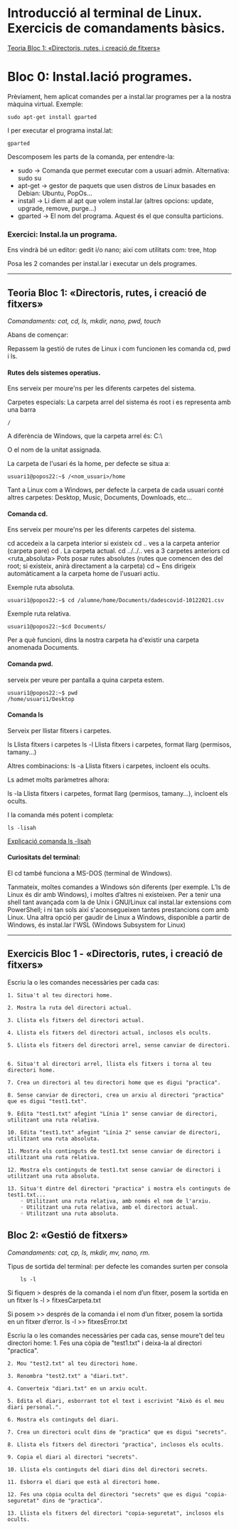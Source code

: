 # Introducció al terminal de Linux. Exercicis de comandaments bàsics.

[Teoria Bloc 1: «Directoris, rutes, i creació de fitxers»](#teoria-bloc-1-directoris-rutes-i-creació-de-fitxers)

# Bloc 0: Instal.lació programes.

Prèviament, hem aplicat comandes per a instal.lar programes per a la nostra màquina virtual.
Exemple:
```console 
sudo apt-get install gparted 
```

I per executar el programa instal.lat:
```console 
gparted
```

Descomposem les parts de la comanda, per entendre-la:

- sudo → Comanda que permet executar com a usuari admin.
Alternativa: sudo su 
- apt-get → gestor de paquets que usen distros de Linux basades en Debian: Ubuntu, PopOs...
- install → Li diem al apt que volem instal.lar (altres opcions: update, upgrade, remove, purge...)
- gparted → El nom del programa. Aquest és el que consulta particions.

### Exercici: Instal.la un programa.

Ens vindrà bé un editor: gedit i/o nano; així com utilitats com: tree, htop

Posa les 2 comandes per instal.lar i executar un dels programes.

---

## Teoria Bloc 1: «Directoris, rutes, i creació de fitxers»

<em>Comandaments: cat, cd, ls, mkdir, nano, pwd, touch </em>

Abans de començar: 

Repassem la gestió de rutes de Linux i com funcionen les comanda cd, pwd i ls.

#### Rutes dels sistemes operatius.
Ens serveix per moure'ns per les diferents carpetes del sistema.

Carpetes especials:
La carpeta arrel del sistema és root i es representa amb una barra 
```console
/
```

A diferència de Windows, que la carpeta arrel és:
C:\

O el nom de la unitat assignada.


La carpeta de l'usari és la home, per defecte se situa a:
```console
usuari1@popos22:~$ /<nom_usuari>/home
```

Tant a Linux com a Windows, per defecte la carpeta de cada usuari conté altres carpetes:
Desktop, Music, Documents, Downloads, etc...


#### Comanda cd.

Ens serveix per moure'ns per les diferents carpetes del sistema.

cd <carpeta>		accedeix a la carpeta interior si existeix
cd ..			ves a la carpeta anterior (carpeta pare)
cd .			La carpeta actual.
cd ../../..		ves a 3 carpetes anteriors
cd <ruta_absoluta> 	Pots posar rutes absolutes (rutes que comencen des del root; si existeix, anirà directament a la carpeta)
cd ~			Ens dirigeix automàticament a la carpeta home de l'usuari actiu.
	
Exemple ruta absoluta.

```console
usuari1@popos22:~$ cd /alumne/home/Documents/dadescovid-10122021.csv
```

Exemple ruta relativa.
```console 
usuari1@popos22:~$cd Documents/
```

Per a què funcioni, dins la nostra carpeta ha d'existir una carpeta anomenada Documents.

#### Comanda pwd.
serveix per veure per pantalla a quina carpeta estem.
	
```console 
usuari1@popos22:~$ pwd
/home/usuari1/Desktop
``` 
	
#### Comanda ls
Serveix per llistar fitxers i carpetes.

ls			Llista fitxers i carpetes
ls -l			Llista fitxers i carpetes, format llarg (permisos, tamany...)

Altres combinacions:
ls -a  Llista fitxers i carpetes, incloent els ocults.

Ls admet molts paràmetres alhora:

ls -la  Llista fitxers i carpetes, format llarg (permisos, tamany...), incloent els ocults.

I la comanda més potent i completa:

```console 
ls -lisah
``` 
	
[Explicació comanda ls -lisah](https://explainshell.com/explain?cmd=ls+-lisah)
	
	
#### Curiositats del terminal: 
	
El cd també funciona a MS-DOS (terminal de Windows). 
	
Tanmateix, moltes comandes a Windows són diferents (per exemple. L’ls de Linux és dir amb Windows), i moltes d’altres ni existeixen.
Per a tenir una shell tant avançada com la de Unix i GNU/Linux cal instal.lar extensions com PowerShell; i ni tan sols així s'aconsegueixen 
tantes prestancions com amb Linux.
Una altra opció per gaudir de Linux a Windows, disponible a partir de Windows, és instal.lar l'WSL (Windows Subsystem for Linux)

---
	
## Exercicis Bloc 1 - «Directoris, rutes, i creació de fitxers»
Escriu la o les comandes necessàries per cada cas:

    1. Situa't al teu directori home.
	
    2. Mostra la ruta del directori actual.
	
    3. Llista els fitxers del directori actual.

    4. Llista els fitxers del directori actual, inclosos els ocults.
	
    5. Llista els fitxers del directori arrel, sense canviar de directori.


    6. Situa't al directori arrel, llista els fitxers i torna al teu directori home.

    7. Crea un directori al teu directori home que es digui "practica".

    8. Sense canviar de directori, crea un arxiu al directori "practica" que es digui "test1.txt".

    9. Edita "test1.txt" afegint "Línia 1" sense canviar de directori, utilitzant una ruta relativa.

    10. Edita "test1.txt" afegint "Línia 2" sense canviar de directori, utilitzant una ruta absoluta.

    11. Mostra els continguts de test1.txt sense canviar de directori i utilitzant una ruta relativa.

    12. Mostra els continguts de test1.txt sense canviar de directori i utilitzant una ruta absoluta.

    13. Situa't dintre del directori "practica" i mostra els continguts de test1.txt...
        ◦ Utilitzant una ruta relativa, amb només el nom de l'arxiu.
        ◦ Utilitzant una ruta relativa, amb el directori actual.
        ◦ Utilitzant una ruta absoluta.
          

## Bloc 2: «Gestió de fitxers»

<em> Comandaments: cat, cp, ls, mkdir, mv, nano, rm. </em>

Tipus de sortida del terminal: 
per defecte les comandes surten per consola
```console
	ls -l
```

Si fiquem > després de la comanda i el nom d’un fitxer, posem la sortida en un fitxer
	ls -l > fitxesCarpeta.txt

Si posem >> després de la comanda i el nom d’un fitxer, posem la sortida en un fitxer d’error.
	ls -l >> fitxesError.txt

Escriu la o les comandes necessàries per cada cas, sense moure't del teu directori home:
    1. Fes una còpia de "test1.txt" i deixa-la al directori "practica".
	
    2. Mou "test2.txt" al teu directori home.
	
    3. Renombra "test2.txt" a "diari.txt".
	
    4. Converteix "diari.txt" en un arxiu ocult.
	
    5. Edita el diari, esborrant tot el text i escrivint "Això és el meu diari personal.".
	
    6. Mostra els continguts del diari.
	
    7. Crea un directori ocult dins de "practica" que es digui "secrets".
	
    8. Llista els fitxers del directori "practica", inclosos els ocults.
	
    9. Copia el diari al directori "secrets".
	
    10. Llista els continguts del diari dins del directori secrets.
	
    11. Esborra el diari que està al directori home.
	
    12. Fes una còpia oculta del directori "secrets" que es digui "copia-seguretat" dins de "practica".
	
    13. Llista els fitxers del directori "copia-seguretat", inclosos els ocults.
	


